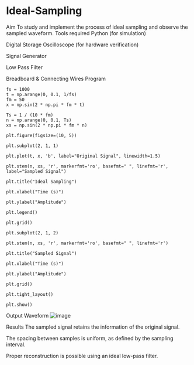 # Ideal-Sampling
Aim
To study and implement the process of ideal sampling and observe the sampled waveform.
Tools required
Python (for simulation)

Digital Storage Oscilloscope (for hardware verification)

Signal Generator

Low Pass Filter

Breadboard & Connecting Wires
Program
`````````````
fs = 1000
t = np.arange(0, 0.1, 1/fs)
fm = 50
x = np.sin(2 * np.pi * fm * t)

Ts = 1 / (10 * fm)
n = np.arange(0, 0.1, Ts)
xs = np.sin(2 * np.pi * fm * n)

plt.figure(figsize=(10, 5))

plt.subplot(2, 1, 1)

plt.plot(t, x, 'b', label="Original Signal", linewidth=1.5)

plt.stem(n, xs, 'r', markerfmt='ro', basefmt=" ", linefmt='r', label="Sampled Signal")

plt.title("Ideal Sampling")

plt.xlabel("Time (s)")

plt.ylabel("Amplitude")

plt.legend()

plt.grid()

plt.subplot(2, 1, 2)

plt.stem(n, xs, 'r', markerfmt='ro', basefmt=" ", linefmt='r')

plt.title("Sampled Signal")

plt.xlabel("Time (s)")

plt.ylabel("Amplitude")

plt.grid()

plt.tight_layout()

plt.show()
`````````````````````
Output Waveform
![image](https://github.com/user-attachments/assets/4b2e04a9-8061-4cf5-afd0-6fdff36c9b6e)

Results
The sampled signal retains the information of the original signal.

The spacing between samples is uniform, as defined by the sampling interval.

Proper reconstruction is possible using an ideal low-pass filter.
